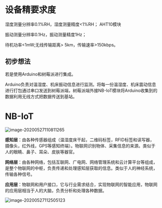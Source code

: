 # 设备精要求度

湿度测量分辨率0.1%RH，湿度测量精度<1%RH；  AHT10模块

振动测量分辨率0.1Hz，振动测量精度1Hz；

待机功率<1mW;无线传输距离> 5km，传输速率>150kbps。

## 初步想法

若是使用Arduino和树莓派进行集成。

Arduino负责对温湿度、机床振动信息进行监测。将每一份温湿度、机床震动信息进行打包通过串口发送到树莓派端，树莓派端外接NB-IoT模块将Arduino收集到的数据利用无线方式把数据传送到基站。

# NB-IoT

![image-20200527110811265](C:\Users\lenovo\AppData\Roaming\Typora\typora-user-images\image-20200527110811265.png)

**感知层**：由各种传感器组成（温湿度床干起，二维码标签，RFID标签和读写器，摄像头，红外线，GPS等感知终端）。物联网识别物体、采集信息的来源。类似于人的眼睛、鼻子、耳朵、皮肤等器官。

**网络层**：由各种网络，包括互联网、广电网、网络管理系统和云计算平台等组成，是整个物联网的中枢，负责传递和处理感知层获取的信息。类似于人的神经系统，传输各种信号。

**应用层**：物联网和用户接口，它与行业需求结合，实现物联网的智能应用，物联网的应用层相当于人的大脑，负责分析和处理各种数据。

![image-20200527112505123](C:\Users\lenovo\AppData\Roaming\Typora\typora-user-images\image-20200527112505123.png)